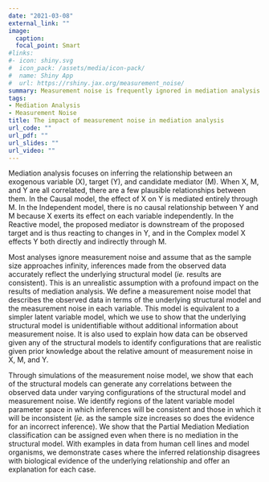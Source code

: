 ```yaml
---
date: "2021-03-08"
external_link: ""
image:
  caption: 
  focal_point: Smart
#links:
#- icon: shiny.svg
#  icon_pack: /assets/media/icon-pack/
#  name: Shiny App
#  url: https://rshiny.jax.org/measurement_noise/
summary: Measurement noise is frequently ignored in mediation analysis. Inferences are made under the assumption that the data represents the underlying causal relationship when in reality the observed data is just a shadow of the true causal variables. In this analysis, we address the impact of applying a standard mediation analysis to data as if it is measured without error and identify ways to diagnose inconsistent results.
tags:
- Mediation Analysis
- Measurement Noise
title: The impact of measurement noise in mediation analysis
url_code: ""
url_pdf: ""
url_slides: ""
url_video: ""
---
```


Mediation analysis focuses on inferring the relationship between an exogenous variable (X), target (Y), and candidate mediator (M). When X, M, and Y are all correlated, there are a few plausible relationships between them. In the Causal model, the effect of X on Y is mediated entirely through M. In the Independent model, there is no causal relationship between Y and M because X exerts its effect on each variable independently. In the Reactive model, the proposed mediator is downstream of the proposed target and is thus reacting to changes in Y, and in the Complex model X effects Y both directly and indirectly through M. 

Most analyses ignore measurement noise and assume that as the sample size approaches infinity, inferences made from the observed data accurately reflect the underlying structural model (*ie.* results are consistent). This is an unrealistic assumption with a profound impact on the results of mediation analysis. We define a measurement noise model that describes the observed data in terms of the underlying structural model and the measurement noise in each variable. This model is equivalent to a simpler latent variable model, which we use to show that the underlying structural model is unidentifiable without additional information about measurement noise. It is also used to explain how data can be observed given any of the structural models to identify configurations that are realistic given prior knowledge about the relative amount of measurement noise in X, M, and Y. 

Through simulations of the measurement noise model, we show that each of the structural models can generate any correlations between the observed data under varying configurations of the structural model and measurement noise. We identify regions of the latent variable model parameter space in which inferences will be consistent and those in which it will be inconsistent (*ie.* as the sample size increases so does the evidence for an incorrect inference). We show that the Partial Mediation Mediation classification can be assigned even when there is no mediation in the structural model. With examples in data from human cell lines and model organisms, we demonstrate cases where the inferred relationship disagrees with biological evidence of the underlying relationship and offer an explanation for each case. 
